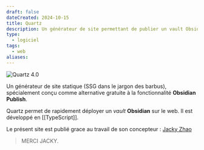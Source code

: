 ```yaml
---
draft: false
dateCreated: 2024-10-15
title: Quartz
description: Un générateur de site permettant de publier un vault Obsidian sur le web
type:
  - logiciel
tags:
  - web
aliases:
---
```

![Quartz 4.0](https://quartz.jzhao.xyz/static/og-image.png)

Un générateur de site statique (SSG dans le jargon des barbus), spécialement conçu comme alternative gratuite à la fonctionnalité **Obsidian Publish**.

Quartz permet de rapidement déployer un *vault* **Obsidian** sur le web. Il est développé en [[TypeScript]]. 

Le présent site est publié grace au travail de son concepteur : [Jacky Zhao](https://github.com/jackyzha0)
> MERCI JACKY. 